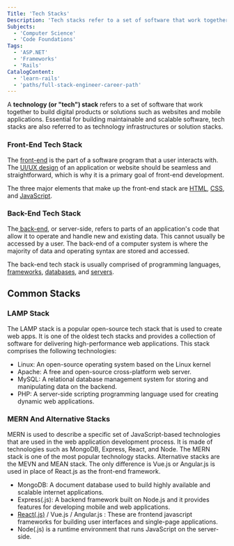```yaml
---
Title: 'Tech Stacks'
Description: 'Tech stacks refer to a set of software that work together to build digital products or solutions such as websites or mobile applications.'
Subjects:
  - 'Computer Science'
  - 'Code Foundations'
Tags:
  - 'ASP.NET'
  - 'Frameworks'
  - 'Rails'
CatalogContent:
  - 'learn-rails'
  - 'paths/full-stack-engineer-career-path'
---
```


A **technology (or "tech") stack** refers to a set of software that work together to build digital products or solutions such as websites and mobile applications. Essential for building maintainable and scalable software, tech stacks are also referred to as technology infrastructures or solution stacks.

### Front-End Tech Stack

The [front-end](https://www.codecademy.com/resources/docs/general/front-end) is the part of a software program that a user interacts with. The [UI/UX design](https://www.codecademy.com/resources/docs/uiux) of an application or website should be seamless and straightforward, which is why it is a primary goal of front-end development.

The three major elements that make up the front-end stack are [HTML](https://www.codecademy.com/resources/docs/html), [CSS](https://www.codecademy.com/resources/docs/css), and [JavaScript](https://www.codecademy.com/resources/docs/javascript).

### Back-End Tech Stack

The[ back-end](https://www.codecademy.com/resources/docs/general/back-end), or server-side, refers to parts of an application's code that allow it to operate and handle new and existing data. This cannot usually be accessed by a user. The back-end of a computer system is where the majority of data and operating syntax are stored and accessed.

The back-end tech stack is usually comprised of programming languages, [frameworks](https://www.codecademy.com/resources/docs/general/framework), [databases](https://www.codecademy.com/resources/docs/general/database), and [servers](https://www.codecademy.com/resources/docs/general/server).

## Common Stacks

### LAMP Stack

The LAMP stack is a popular open-source tech stack that is used to create web apps. It is one of the oldest tech stacks and provides a collection of software for delivering high-performance web applications. This stack comprises the following technologies:

- Linux: An open-source operating system based on the Linux kernel
- Apache: A free and open-source cross-platform web server.
- MySQL: A relational database management system for storing and manipulating data on the backend.
- PHP: A server-side scripting programming language used for creating dynamic web applications.

### MERN And Alternative Stacks

MERN is used to describe a specific set of JavaScript-based technologies that are used in the web application development process. It is made of technologies such as MongoDB, Express, React, and Node. The MERN stack is one of the most popular technology stacks. Alternative stacks are the MEVN and MEAN stack. The only difference is Vue.js or Angular.js is used in place of React.js as the front-end framework.

- MongoDB: A document database used to build highly available and scalable internet applications.
- Express(.js): A backend framework built on Node.js and it provides features for developing mobile and web applications.
- [React(.js)](https://www.codecademy.com/resources/docs/react) / Vue.js / Angular.js : These are frontend javascript frameworks for building user interfaces and single-page applications.
- Node(.js) is a runtime environment that runs JavaScript on the server-side.
 